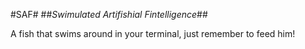 #SAF#
##*Swimulated Artifishial Fintelligence*##

A fish that swims around in your terminal, just remember to feed him!

